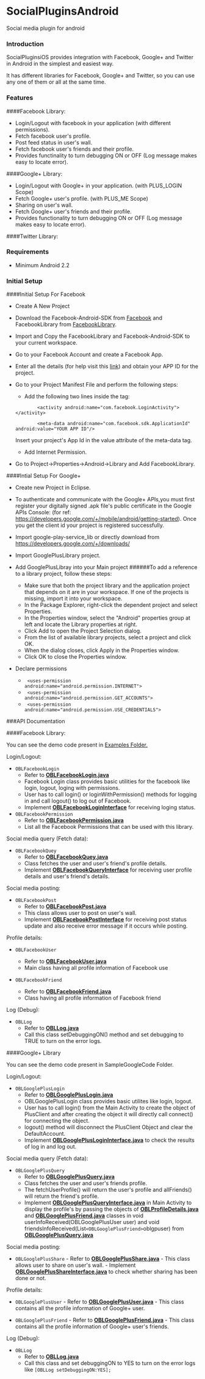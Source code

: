 SocialPluginsAndroid
====================

Social media plugin for android


### Introduction

SocialPluginsiOS provides integration with Facebook, Google+ and Twitter in Android in the simplest and easiest way.

It has different libraries for Facebook, Google+ and Twitter, so you can use any one of them or all at the same time.

### Features

####Facebook Library:

* Login/Logout with facebook in your application (with different permissions). 
* Fetch facebook user's profile.
* Post feed status in user's wall.
* Fetch facebook user's friends and their profile.
* Provides functinality to turn debugging ON or OFF (Log message makes easy to locate error).

####Google+ Library:

* Login/Logout with Google+ in your application. (with PLUS_LOGIN Scope)
* Fetch Google+ user's profile. (with PLUS_ME Scope)
* Sharing on user's wall.
* Fetch Google+ user's friends and their profile.
* Provides functionality to turn debugging ON or OFF (Log message makes easy to locate error).

####Twitter Library:

### Requirements

* Minimum Android 2.2



### Initial Setup

####Initial Setup For Facebook

* Create A New Project
* Download the Facebook-Android-SDK from [Facebook](https://developers.facebook.com/docs/android/) and FacebookLibrary from [FacebookLibrary](https://github.com/ObjectLounge/SocialPluginsAndroid/tree/beta).
* Import and Copy the FacebookLibrary and Facebook-Android-SDK to your current workspace.
* Go to your Facebook Account and create a Facebook App.
* Enter all the details (for help visit this [link](https://developers.facebook.com/docs/android/getting-started/)) and obtain your APP ID for the project.
* Go to your Project Manifest File and perform the following steps:
  * Add the following two lines inside the <application> tag:
  
   <code>
          &lt;activity android:name="com.facebook.LoginActivity"&gt;&lt;/activity&gt;
    </code>
    <code>
          &lt;meta-data android:name="com.facebook.sdk.ApplicationId" android:value="YOUR APP ID"/&gt;
  </code>

  Insert your project's App Id in the value attribute of the meta-data tag.

  * Add Internet Permission.

* Go to Project->Properties->Android->Library and Add FacebookLibrary.

####Intial Setup For Google+

- Create new Project in Eclipse.
- To authenticate and communicate with the Google+ APIs,you must first register your digitally signed .apk file's public certificate in the Google APIs Console:
   (for ref: https://developers.google.com/+/mobile/android/getting-started).
   Once you get the client id your project is registered successfully.
   
- Import google-play-service_lib or directly download from https://developers.google.com/+/downloads/
- Import GooglePlusLibrary project.
- Add GooglePlusLibray into your Main project
    ######To add a reference to a library project, follow these steps:

    * Make sure that both the project library and the application project that depends on it are in your workspace. If one of the projects is missing, import it into your workspace.
    * In the Package Explorer, right-click the dependent project and select Properties.
    * In the Properties window, select the "Android" properties group at left and locate the Library properties at right.
    * Click Add to open the Project Selection dialog.
    * From the list of available library projects, select a project and click OK.
    * When the dialog closes, click Apply in the Properties window.
    * Click OK to close the Properties window.
    
- Declare permissions
    * <code> &lt;uses-permission android:name="android.permission.INTERNET"&gt; </code>
    * <code> &lt;uses-permission android:name="android.permission.GET_ACCOUNTS"&gt; </code>
    * <code> &lt;uses-permission android:name="android.permission.USE_CREDENTIALS"&gt; </code>

###API Documentation

####Facebook Library:

You can see the demo code present in [Examples Folder.](https://github.com/ObjectLounge/SocialPluginsAndroid/tree/beta/Examples)

Login/Logout:

* `OBLFacebookLogin`
  - Refer to **[OBLFacebookLogin.java](https://github.com/ObjectLounge/SocialPluginsAndroid/blob/beta/library/Facebook/Classes/OBLFacebookLogin.java)**
  - Facebook Login class provides basic utilities for the facebook like login, logout, loging with permissions.
  - User has to call login() or loginWithPermission() methods for logging in and call logout() to log out of Facebook.
  - Implement **[OBLFacebookLoginInterface](https://github.com/ObjectLounge/SocialPluginsAndroid/blob/beta/library/Facebook/Interface/OBLFacebookLoginInterface.java)** for receiving loging status.
* `OBLFacebookPermission`
  - Refer to **[OBLFacebookPermission.java](https://github.com/ObjectLounge/SocialPluginsAndroid/blob/beta/library/Facebook/Classes/OBLFacebookPermission.java)**
  - List all the Facebook Permissions that can be used with this library.
  

Social media query (Fetch data):

* `OBLFacebookQuey`
  - Refer to **[OBLFacebookQuey.java](https://github.com/ObjectLounge/SocialPluginsAndroid/blob/beta/library/Facebook/Classes/OBLFacebookQuey.java)**
  - Class fetches the user and user's friend's profile details.
  - Implement **[OBLFacebookQueryInterface](https://github.com/ObjectLounge/SocialPluginsAndroid/blob/beta/library/Facebook/Interface/OBLFacebookQueryInterface.java)** for receiving user profile details and user's friend's details.

Social media posting:

* `OBLFacebookPost`
  - Refer to **[OBLFacebookPost.java](https://github.com/ObjectLounge/SocialPluginsAndroid/blob/beta/library/Facebook/Classes/OBLFacebookPost.java)**
  - This class allows user to post on user's wall.
  - Implement **[OBLFacebookPostInterface](https://github.com/ObjectLounge/SocialPluginsAndroid/blob/beta/library/Facebook/Interface/OBLFacebookPostInterface.java)** for receiving post status update and also receive error message if it occurs while posting.


Profile details:

* `OBLFacebookUser`
  - Refer to **[OBLFacebookUser.java](https://github.com/ObjectLounge/SocialPluginsAndroid/blob/beta/library/Facebook/Classes/OBLFacebookUser.java)**
  - Main class having all profile information of Facebook use

* `OBLFacebookFriend`
  - Refer to **[OBLFacebookFriend.java](https://github.com/ObjectLounge/SocialPluginsAndroid/blob/beta/library/Facebook/Classes/OBLFacebookFriend.java)**
  - Class having all profile information of Facebook friend

Log (Debug):

* `OBLLog`
  - Refer to **[OBLLog.java](https://github.com/ObjectLounge/SocialPluginsAndroid/blob/beta/library/OBLLog.java)**
  - Call this class setDebuggingON() method and set debugging to TRUE to turn on the error logs.

####Google+ Library

You can see the demo code present in SampleGoogleCode Folder.

Login/Logout:
* `OBLGooglePlusLogin`
     - Refer to **[OBLGooglePlusLogin.java](https://github.com/ObjectLounge/SocialPluginsAndroid/blob/beta/library/GooglePlus/Classes/OBLGooglePlusLogin.java)**
     - OBLGooglePlusLogin class provides basic utilites like login, logout.
     - User has to call login() from the Main Activity to create the object of PlusClient and after creating the object it will directly call connect() for connecting the object.
     - logout() method will disconnect the PlusClient Object and clear the DefaultAccount.
     - Implement **[OBLGooglePlusLoginInterface.java](https://github.com/objectlounge/SocialPluginsAndroid/blob/beta/library/GooglePlus/Interface/OBLGooglePlusLoginInterface.java)** to check the results of log in and log out.
     
Social media query (Fetch data):
* `OBLGooglePlusQuery`
     - Refer to **[OBLGooglePlusQuery.java](https://github.com/ObjectLounge/SocialPluginsAndroid/blob/beta/library/GooglePlus/Classes/OBLGooglePlusQuery.java)**
     - Class fetches the user and user's friends profile.
     - The fetchUserProfile() will return the user's profile and allFriends() will return the friend's profile.
     - Implement **[OBLGooglePlusQueryInterface.java](https://github.com/ObjectLounge/SocialPluginsAndroid/blob/beta/library/GooglePlus/Interface/OBLGooglePlusQueryInterface.java)** in Main Activity to display the profile's by passing the objects of **[OBLProfileDetails.java](https://github.com/ObjectLounge/SocialPluginsAndroid/blob/beta/library/GooglePlus/Classes/OBLProfileDetails.java)** and **[OBLGooglePlusFriend.java](https://github.com/ObjectLounge/SocialPluginsAndroid/blob/beta/library/GooglePlus/Classes/OBLGooglePlusFriend.java)** classes in void userInfoReceived(OBLGooglePlusUser user) and void friendsInfoReceived(List<code>&lt;OBLGooglePlusFriend&gt;</code>oblgpuser) from **[OBLGooglePlusQuery.java](https://github.com/ObjectLounge/SocialPluginsAndroid/blob/beta/library/GooglePlus/Classes/OBLGooglePlusQuery.java)**
   
Social media posting:
* `OBLGooglePlusShare`
      - Refer to **[OBLGooglePlusShare.java](https://github.com/ObjectLounge/SocialPluginsAndroid/blob/beta/library/GooglePlus/Classes/OBLGooglePlusShare.java)**
      - This class allows user to share on user's wall.
      - Implement **[OBLGooglePlusShareInterface.java](https://github.com/ObjectLounge/SocialPluginsAndroid/blob/beta/library/GooglePlus/Interface/OBLGooglePlusShareInterface.java)** to check whether sharing has been done or not.
      
Profile details:
* `OBLGooglePlusUser`
       - Refer to **[OBLGooglePlusUser.java](https://github.com/ObjectLounge/SocialPluginsAndroid/blob/beta/library/GooglePlus/Classes/OBLGooglePlusUser.java)**
       - This class contains all the profile information of Google+ user.

* `OBLGooglePlusFriend`
       - Refer to **[OBLGooglePlusFriend.java](https://github.com/ObjectLounge/SocialPluginsAndroid/blob/beta/library/GooglePlus/Classes/OBLGooglePlusFriend.java)**
       - This class contains all the profile information of Google+ user's friends.
       
Log (Debug):

* `OBLLog`
  - Refer to **[OBLLog.java](https://github.com/ObjectLounge/SocialPluginsAndroid/blob/beta/library/OBLLog.java)**
  - Call this class and set debuggingON to YES to turn on the error logs like `[OBLLog setDebuggingON:YES];`
